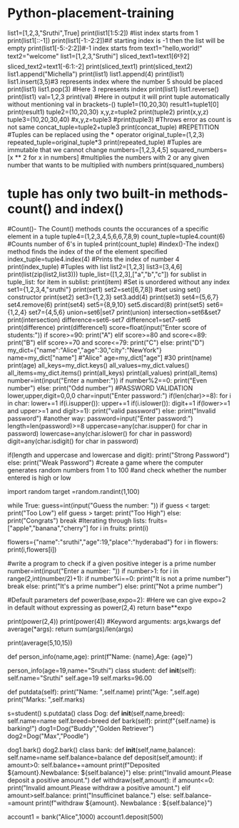 # Python-placement-training
list1=[1,2,3,"Sruthi",True]
print(list1[1:5:2])
#list index starts from 1
print(list1[::-1])
print(list1[-1:-2:2])#if starting index is -1 then the list will be empty
print(list1[-5:-2:2])#-1 index starts from 
text1="hello,world!"
text2="welcome"
list1=[1,2,3,"Sruthi"]
sliced_text1=text1[6:-1:2]
sliced_text2=text1[-6:1:-2]
print(sliced_text1)
print(sliced_text2)
list1.append("Michella")
print(list1)
list1.append(4)
print(list1)
list1.insert(3,5)#3 represents index where the number 5 should be placed
print(list1)
list1.pop(3) #Here 3 represents index
print(list1)
list1.reverse()
print(list1)
val=1,2,3
print(val) #Here in output it will print tuple automatically without mentioning val in brackets-()
tuple1=(10,20,30)
result1=tuple1[0]
print(result1)
tuple2=(10,20,30)
x,y,z=tuple2
print(tuple2)
print(x,y,z)
tuple3=(10,20,30,40)
#x,y,z=tuple3
#print(tuple3) #Throws error as count is not same
concat_tuple=tuple2+tuple3
print(concat_tuple)
#REPETITION
#Tuples can be replaced using the * operator
original_tuple=(1,2,3)
repeated_tuple=original_tuple*3
print(repeated_tuple)
#Tuples are immutable that we cannot change
numbers=[1,2,3,4,5]
squared_numbers=[x ** 2 for x in numbers] #multiplies the numbers with 2 or any given  number that wants to be multiplied with numbers
print(squared_numbers)
# tuple has only two built-in methods- count() and index()
#Count()- The Count() methods counts the occurances of a specific element in a tuple
tuple4=(1,2,3,4,5,6,6,7,8,9)
count_tuple=tuple4.count(6) #Counts number of 6's in tuple4
print(count_tuple)
#index()-The index() method finds the index of the of the element specified
index_tuple=tuple4.index(4) #Prints the index of number 4
print(index_tuple)
#Tuples with list
list2=[1,2,3]
list3=[3,4,6]
print(list(zip(list2,list3)))
tuple_list=([1,2,3],["a","b","c"])
for sublist in tuple_list:
    for item in sublist:
      print(item)
#Set is unordered without any index
set1={1,2,3,4,"sruthi"}
print(set1)
set2=set([6,7,8])   #set using set() constructor
print(set2)
set3={1,2,3}
set3.add(4)
print(set3)
set4={5,6,7}
set4.remove(6)
print(set4)
set5={8,9,10}
set5.discard(8)
print(set5)
set6={1,2,4}
set7={4,5,6}
union=set6|set7
print(union)
intersection=set6&set7
print(intersection)
difference=set6-set7
difference1=set7-set6
print(difference)
print(difference1)
score=float(input("Enter score of students:"))
if score>=90:
  print("A")
elif score>=80 and score<=89:
  print("B")
elif score>=70 and score<=79:
  print("C")
else:
  print("D")
my_dict={"name":"Alice","age":30,"city":"NewYork"}
name=my_dict["name"]  #"Alice"
age=my_dict["age"]  #30
print(name)
print(age)
all_keys=my_dict.keys()
all_values=my_dict.values()
all_items=my_dict.items()
print(all_keys)
print(all_values)
print(all_items)
number=int(input("Enter a number:"))
if number%2==0:
  print("Even number")
else:
  print("Odd number")
#PASSWORD VALIDATION
lower,upper,digit=0,0,0
char=input("Enter password:")
if(len(char)>=8):
  for i in char:
    lower+=1
    if(i.isupper()):
      upper+=1
    if(i.islower()):
      digit+=1
if(lower>=1 and upper>=1 and digit>=1):
  print("valid password")
else:
  print("Invalid password")
#another way:
password=input("Enter password:")
length=len(password)>=8
uppercase=any(char.isupper() for char in password)
lowercase=any(char.islower() for char in password)
digit=any(char.isdigit() for char in password)

if(length and uppercase and lowercase and digit):
  print("Strong Password")
else:
  print("Weak Password")
  #create a game where the computer generates random numbers from 1 to 100 #and check whether the number entered is high or low

import random
target =random.randint(1,100)

while True:
  guess=int(input("Guess the number: "))
  if guess < target:
    print("Too Low")
  elif guess > target:
    print("Too High")
  else:
    print("Congrats")
    break
#Iterating through lists:
fruits=["apple","banana","cherry"]
for i in fruits:
    print(i)

flowers={"name":"sruthi","age":19,"place":"hyderabad"}
for i in flowers:
  print(i,flowers[i])

#write a program to check if a given positive integer is a prime number
number=int(input("Enter a number: "))
if number>1:
  for i in range(2,int(number/2)+1):
    if number%i==0:
      print("It is not a prime number")
      break
    else:
      print("It's a prime number")
else:
  print("Not a prime number")

#Default parameters
def power(base,expo=2): #Here we can give expo=2 in default without expressing as power(2,4)
  return base**expo

print(power(2,4))
print(power(4))
#Keyword arguments: args,kwargs
def average(*args):
  return sum(args)/len(args)

print(average(5,10,15))

def person_info(name,age):
  print(f"Name: {name},Age: {age}")

person_info(age=19,name="Sruthi")
class student:
  def __init__(self):
    self.name="Sruthi"
    self.age=19
    self.marks=96.00

  def putdata(self):
    print("Name: ",self.name)
    print("Age: ",self.age)
    print("Marks: ",self.marks)

s=student()
s.putdata()
class Dog:
  def __init__(self,name,breed):
    self.name=name
    self.breed=breed
  def bark(self):
      print(f"{self.name} is barking!")
dog1=Dog("Buddy","Golden Retriever")
dog2=Dog("Max","Poodle")

dog1.bark()
dog2.bark()
class bank:
  def __init__(self,name,balance):
    self.name=name
    self.balance=balance
  def deposit(self,amount):
      if amount>0:
        self.balance+=amount
        print(f"Deposited ${amount}.Newbalance: ${self.balance}")
      else:
        print("Invalid amount.Please deposit a positive amount.")
  def withdraw(self,amount):
      if amount<=0:
        print("Invalid amount.Please withdraw a positive amount.")
      elif amount>self.balance:
        print("Insufficinet balance.")
      else:
        self.balance-=amount
        print(f"withdraw ${amount}. Newbalance : ${self.balance}")

account1 = bank("Alice",1000)
account1.deposit(500)

